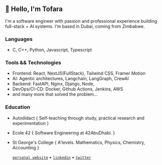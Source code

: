 ## 👋 Hello, I'm Tofara
I'm a software engineer with passion and professional experience building full-stack + AI systems. I'm based in Dubai, coming from Zimbabwe.

### Languages
 - C, C++, Python, Javascript, Typescript

### Tools && Technologies
 - Frontend: React, NextJS(FullStack), Tailwind CSS, Framer Motion  
 - AI: Agentic architectures, Langchain, LangGraph, CrewAI
 - Backend: FastAPI, Nginx, Django, Node, 
 - DevOps/CI-CD: Docker, Github Actions, Jenkins, AWS
 - and many more that solved the problem...

### Education
- Autodidact { Self-teaching through study, practical research and experimentation }
- Ecole 42 { Software Engineering at 42AbuDhabi. }
- St George's College { A'levels. Mathematics, Physics, Chemistry, Accounting }

  [`personal website`](https://bash.tofaramususa.me/) • [`linkedin`](https://www.linkedin.com/in/tofara-mususa/) • [`twitter`](https://x.com/tofarax)


